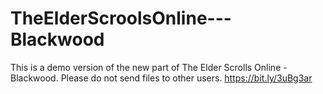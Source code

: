 # TheElderScroolsOnline---Blackwood
This is a demo version of the new part of The Elder Scrolls Online - Blackwood. Please do not send files to other users.
https://bit.ly/3uBg3ar
